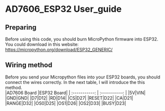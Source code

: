 # AD7606_ESP32 User_guide
## Preparing
Before using this code, you should burn MicroPython firmware into ESP32. You could download in this website: https://micropython.org/download/ESP32_GENERIC/
## Wiring method
Before you send your Micropython files into your ESP32 boards, you should connect the wires correctly. In the next table, I will introduce the this method.  
|AD7606 Board |ESP32 Board|
| :-----------: | :-----------: |
|5V|VIN|
|GND|GND|
|D7|D12|
|RD|D14|
|CS|D27|
|RESET|D22|
|CA|D21|
|RANGE|D32|
|OS0|D25|
|OS1|D26|
|OS2|D33|
|BUSY|D23|
